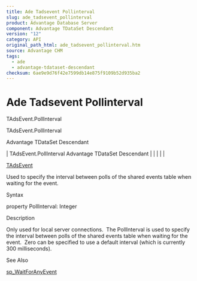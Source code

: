 ```yaml
---
title: Ade Tadsevent Pollinterval
slug: ade_tadsevent_pollinterval
product: Advantage Database Server
component: Advantage TDataSet Descendant
version: "12"
category: API
original_path_html: ade_tadsevent_pollinterval.htm
source: Advantage CHM
tags:
  - ade
  - advantage-tdataset-descendant
checksum: 6ae9e9d76f42e7599db14e875f9109b52d935ba2
---
```


# Ade Tadsevent Pollinterval

TAdsEvent.PollInterval

TAdsEvent.PollInterval

Advantage TDataSet Descendant

| TAdsEvent.PollInterval  Advantage TDataSet Descendant |  |  |  |  |

[TAdsEvent](ade_tadsevent.md)

Used to specify the interval between polls of the shared events table when waiting for the event.

Syntax

property PollInterval: Integer

Description

Only used for local server connections.  The PollInterval is used to specify the interval between polls of the shared events table when waiting for the event.  Zero can be specified to use a default interval (which is currently 300 milliseconds).

See Also

[sp\_WaitForAnyEvent](master_sp_waitforanyevent.md)
